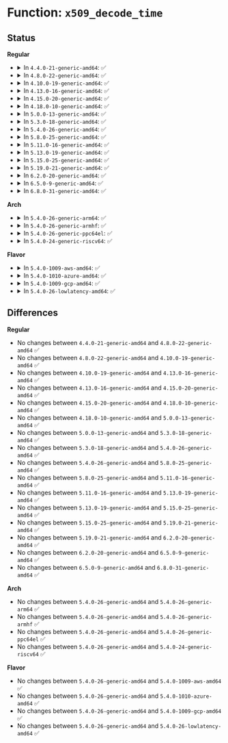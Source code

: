 # Function: <code>x509_decode_time</code>

## Status
<b>Regular</b>
<ul>
<li>
<details>
<summary>In <code>4.4.0-21-generic-amd64</code>: ✅</summary>

```c
int x509_decode_time(time64_t * _t, size_t hdrlen, unsigned char tag, const unsigned char * value, size_t vlen)
```

```json
{
  "name": "x509_decode_time",
  "collision_type": "Unique Global",
  "inline_type": "No",
  "funcs": [
    {
      "addr": 18446744071582698864,
      "name": "x509_decode_time",
      "external": true,
      "loc": "crypto/asymmetric_keys/x509_cert_parser.c:493",
      "file": "crypto/asymmetric_keys/x509_cert_parser.c",
      "inline": "seen, unknown",
      "caller_inline": [],
      "caller_func": [
        "crypto/asymmetric_keys/x509_cert_parser.c:x509_note_not_before",
        "crypto/asymmetric_keys/x509_cert_parser.c:x509_note_not_after",
        "crypto/asymmetric_keys/pkcs7_parser.c:pkcs7_sig_note_authenticated_attr"
      ]
    }
  ],
  "symbols": [
    {
      "addr": 18446744071582698864,
      "name": "x509_decode_time",
      "section": ".text",
      "bind": "STB_GLOBAL",
      "size": 786
    }
  ]
}
```
</details>
</li>
<li>
<details>
<summary>In <code>4.8.0-22-generic-amd64</code>: ✅</summary>

```c
int x509_decode_time(time64_t * _t, size_t hdrlen, unsigned char tag, const unsigned char * value, size_t vlen)
```

```json
{
  "name": "x509_decode_time",
  "collision_type": "Unique Global",
  "inline_type": "No",
  "funcs": [
    {
      "addr": 18446744071582976240,
      "name": "x509_decode_time",
      "external": true,
      "loc": "crypto/asymmetric_keys/x509_cert_parser.c:480",
      "file": "crypto/asymmetric_keys/x509_cert_parser.c",
      "inline": "seen, unknown",
      "caller_inline": [],
      "caller_func": [
        "crypto/asymmetric_keys/x509_cert_parser.c:x509_note_not_after",
        "crypto/asymmetric_keys/x509_cert_parser.c:x509_note_not_before",
        "crypto/asymmetric_keys/pkcs7_parser.c:pkcs7_sig_note_authenticated_attr"
      ]
    }
  ],
  "symbols": [
    {
      "addr": 18446744071582976240,
      "name": "x509_decode_time",
      "section": ".text",
      "bind": "STB_GLOBAL",
      "size": 797
    }
  ]
}
```
</details>
</li>
<li>
<details>
<summary>In <code>4.10.0-19-generic-amd64</code>: ✅</summary>

```c
int x509_decode_time(time64_t * _t, size_t hdrlen, unsigned char tag, const unsigned char * value, size_t vlen)
```

```json
{
  "name": "x509_decode_time",
  "collision_type": "Unique Global",
  "inline_type": "No",
  "funcs": [
    {
      "addr": 18446744071583080816,
      "name": "x509_decode_time",
      "external": true,
      "loc": "crypto/asymmetric_keys/x509_cert_parser.c:479",
      "file": "crypto/asymmetric_keys/x509_cert_parser.c",
      "inline": "seen, unknown",
      "caller_inline": [],
      "caller_func": [
        "crypto/asymmetric_keys/x509_cert_parser.c:x509_note_not_after",
        "crypto/asymmetric_keys/x509_cert_parser.c:x509_note_not_before",
        "crypto/asymmetric_keys/pkcs7_parser.c:pkcs7_sig_note_authenticated_attr"
      ]
    }
  ],
  "symbols": [
    {
      "addr": 18446744071583080816,
      "name": "x509_decode_time",
      "section": ".text",
      "bind": "STB_GLOBAL",
      "size": 797
    }
  ]
}
```
</details>
</li>
<li>
<details>
<summary>In <code>4.13.0-16-generic-amd64</code>: ✅</summary>

```c
int x509_decode_time(time64_t * _t, size_t hdrlen, unsigned char tag, const unsigned char * value, size_t vlen)
```

```json
{
  "name": "x509_decode_time",
  "collision_type": "Unique Global",
  "inline_type": "No",
  "funcs": [
    {
      "addr": 18446744071583136880,
      "name": "x509_decode_time",
      "external": true,
      "loc": "crypto/asymmetric_keys/x509_cert_parser.c:480",
      "file": "crypto/asymmetric_keys/x509_cert_parser.c",
      "inline": "seen, unknown",
      "caller_inline": [],
      "caller_func": [
        "crypto/asymmetric_keys/x509_cert_parser.c:x509_note_not_after",
        "crypto/asymmetric_keys/x509_cert_parser.c:x509_note_not_before",
        "crypto/asymmetric_keys/pkcs7_parser.c:pkcs7_sig_note_authenticated_attr"
      ]
    }
  ],
  "symbols": [
    {
      "addr": 18446744071583136880,
      "name": "x509_decode_time",
      "section": ".text",
      "bind": "STB_GLOBAL",
      "size": 776
    }
  ]
}
```
</details>
</li>
<li>
<details>
<summary>In <code>4.15.0-20-generic-amd64</code>: ✅</summary>

```c
int x509_decode_time(time64_t * _t, size_t hdrlen, unsigned char tag, const unsigned char * value, size_t vlen)
```

```json
{
  "name": "x509_decode_time",
  "collision_type": "Unique Global",
  "inline_type": "No",
  "funcs": [
    {
      "addr": 18446744071583311712,
      "name": "x509_decode_time",
      "external": true,
      "loc": "crypto/asymmetric_keys/x509_cert_parser.c:482",
      "file": "crypto/asymmetric_keys/x509_cert_parser.c",
      "inline": "seen, unknown",
      "caller_inline": [],
      "caller_func": [
        "crypto/asymmetric_keys/x509_cert_parser.c:x509_note_not_after",
        "crypto/asymmetric_keys/x509_cert_parser.c:x509_note_not_before",
        "crypto/asymmetric_keys/pkcs7_parser.c:pkcs7_sig_note_authenticated_attr"
      ]
    }
  ],
  "symbols": [
    {
      "addr": 18446744071583311712,
      "name": "x509_decode_time",
      "section": ".text",
      "bind": "STB_GLOBAL",
      "size": 776
    }
  ]
}
```
</details>
</li>
<li>
<details>
<summary>In <code>4.18.0-10-generic-amd64</code>: ✅</summary>

```c
int x509_decode_time(time64_t * _t, size_t hdrlen, unsigned char tag, const unsigned char * value, size_t vlen)
```

```json
{
  "name": "x509_decode_time",
  "collision_type": "Unique Global",
  "inline_type": "No",
  "funcs": [
    {
      "addr": 18446744071583520304,
      "name": "x509_decode_time",
      "external": true,
      "loc": "crypto/asymmetric_keys/x509_cert_parser.c:491",
      "file": "crypto/asymmetric_keys/x509_cert_parser.c",
      "inline": "seen, unknown",
      "caller_inline": [],
      "caller_func": [
        "crypto/asymmetric_keys/x509_cert_parser.c:x509_note_not_after",
        "crypto/asymmetric_keys/x509_cert_parser.c:x509_note_not_before",
        "crypto/asymmetric_keys/pkcs7_parser.c:pkcs7_sig_note_authenticated_attr"
      ]
    }
  ],
  "symbols": [
    {
      "addr": 18446744071583520304,
      "name": "x509_decode_time",
      "section": ".text",
      "bind": "STB_GLOBAL",
      "size": 809
    }
  ]
}
```
</details>
</li>
<li>
<details>
<summary>In <code>5.0.0-13-generic-amd64</code>: ✅</summary>

```c
int x509_decode_time(time64_t * _t, size_t hdrlen, unsigned char tag, const unsigned char * value, size_t vlen)
```

```json
{
  "name": "x509_decode_time",
  "collision_type": "Unique Global",
  "inline_type": "No",
  "funcs": [
    {
      "addr": 18446744071583643632,
      "name": "x509_decode_time",
      "external": true,
      "loc": "crypto/asymmetric_keys/x509_cert_parser.c:488",
      "file": "crypto/asymmetric_keys/x509_cert_parser.c",
      "inline": "seen, unknown",
      "caller_inline": [],
      "caller_func": [
        "crypto/asymmetric_keys/x509_cert_parser.c:x509_note_not_after",
        "crypto/asymmetric_keys/x509_cert_parser.c:x509_note_not_before",
        "crypto/asymmetric_keys/pkcs7_parser.c:pkcs7_sig_note_authenticated_attr"
      ]
    }
  ],
  "symbols": [
    {
      "addr": 18446744071583643632,
      "name": "x509_decode_time",
      "section": ".text",
      "bind": "STB_GLOBAL",
      "size": 809
    }
  ]
}
```
</details>
</li>
<li>
<details>
<summary>In <code>5.3.0-18-generic-amd64</code>: ✅</summary>

```c
int x509_decode_time(time64_t * _t, size_t hdrlen, unsigned char tag, const unsigned char * value, size_t vlen)
```

```json
{
  "name": "x509_decode_time",
  "collision_type": "Unique Global",
  "inline_type": "No",
  "funcs": [
    {
      "addr": 18446744071583830160,
      "name": "x509_decode_time",
      "external": true,
      "loc": "crypto/asymmetric_keys/x509_cert_parser.c:533",
      "file": "crypto/asymmetric_keys/x509_cert_parser.c",
      "inline": "seen, unknown",
      "caller_inline": [],
      "caller_func": [
        "crypto/asymmetric_keys/x509_cert_parser.c:x509_note_not_after",
        "crypto/asymmetric_keys/x509_cert_parser.c:x509_note_not_before",
        "crypto/asymmetric_keys/pkcs7_parser.c:pkcs7_sig_note_authenticated_attr"
      ]
    }
  ],
  "symbols": [
    {
      "addr": 18446744071583830160,
      "name": "x509_decode_time",
      "section": ".text",
      "bind": "STB_GLOBAL",
      "size": 824
    }
  ]
}
```
</details>
</li>
<li>
<details>
<summary>In <code>5.4.0-26-generic-amd64</code>: ✅</summary>

```c
int x509_decode_time(time64_t * _t, size_t hdrlen, unsigned char tag, const unsigned char * value, size_t vlen)
```

```json
{
  "name": "x509_decode_time",
  "collision_type": "Unique Global",
  "inline_type": "No",
  "funcs": [
    {
      "addr": 18446744071583932096,
      "name": "x509_decode_time",
      "external": true,
      "loc": "crypto/asymmetric_keys/x509_cert_parser.c:533",
      "file": "crypto/asymmetric_keys/x509_cert_parser.c",
      "inline": "seen, unknown",
      "caller_inline": [],
      "caller_func": [
        "crypto/asymmetric_keys/x509_cert_parser.c:x509_note_not_after",
        "crypto/asymmetric_keys/x509_cert_parser.c:x509_note_not_before",
        "crypto/asymmetric_keys/pkcs7_parser.c:pkcs7_sig_note_authenticated_attr"
      ]
    }
  ],
  "symbols": [
    {
      "addr": 18446744071583932096,
      "name": "x509_decode_time",
      "section": ".text",
      "bind": "STB_GLOBAL",
      "size": 824
    }
  ]
}
```
</details>
</li>
<li>
<details>
<summary>In <code>5.8.0-25-generic-amd64</code>: ✅</summary>

```c
int x509_decode_time(time64_t * _t, size_t hdrlen, unsigned char tag, const unsigned char * value, size_t vlen)
```

```json
{
  "name": "x509_decode_time",
  "collision_type": "Unique Global",
  "inline_type": "No",
  "funcs": [
    {
      "addr": 18446744071584323472,
      "name": "x509_decode_time",
      "external": true,
      "loc": "crypto/asymmetric_keys/x509_cert_parser.c:533",
      "file": "crypto/asymmetric_keys/x509_cert_parser.c",
      "inline": "seen, unknown",
      "caller_inline": [],
      "caller_func": [
        "crypto/asymmetric_keys/x509_cert_parser.c:x509_note_not_after",
        "crypto/asymmetric_keys/x509_cert_parser.c:x509_note_not_before",
        "crypto/asymmetric_keys/pkcs7_parser.c:pkcs7_sig_note_authenticated_attr"
      ]
    }
  ],
  "symbols": [
    {
      "addr": 18446744071584323472,
      "name": "x509_decode_time",
      "section": ".text",
      "bind": "STB_GLOBAL",
      "size": 825
    }
  ]
}
```
</details>
</li>
<li>
<details>
<summary>In <code>5.11.0-16-generic-amd64</code>: ✅</summary>

```c
int x509_decode_time(time64_t * _t, size_t hdrlen, unsigned char tag, const unsigned char * value, size_t vlen)
```

```json
{
  "name": "x509_decode_time",
  "collision_type": "Unique Global",
  "inline_type": "No",
  "funcs": [
    {
      "addr": 18446744071584441728,
      "name": "x509_decode_time",
      "external": true,
      "loc": "crypto/asymmetric_keys/x509_cert_parser.c:550",
      "file": "crypto/asymmetric_keys/x509_cert_parser.c",
      "inline": "seen, unknown",
      "caller_inline": [],
      "caller_func": [
        "crypto/asymmetric_keys/x509_cert_parser.c:x509_note_not_after",
        "crypto/asymmetric_keys/x509_cert_parser.c:x509_note_not_before",
        "crypto/asymmetric_keys/pkcs7_parser.c:pkcs7_sig_note_authenticated_attr"
      ]
    }
  ],
  "symbols": [
    {
      "addr": 18446744071584441728,
      "name": "x509_decode_time",
      "section": ".text",
      "bind": "STB_GLOBAL",
      "size": 825
    }
  ]
}
```
</details>
</li>
<li>
<details>
<summary>In <code>5.13.0-19-generic-amd64</code>: ✅</summary>

```c
int x509_decode_time(time64_t * _t, size_t hdrlen, unsigned char tag, const unsigned char * value, size_t vlen)
```

```json
{
  "name": "x509_decode_time",
  "collision_type": "Unique Global",
  "inline_type": "No",
  "funcs": [
    {
      "addr": 18446744071584476416,
      "name": "x509_decode_time",
      "external": true,
      "loc": "crypto/asymmetric_keys/x509_cert_parser.c:595",
      "file": "crypto/asymmetric_keys/x509_cert_parser.c",
      "inline": "seen, unknown",
      "caller_inline": [],
      "caller_func": [
        "crypto/asymmetric_keys/x509_cert_parser.c:x509_note_not_after",
        "crypto/asymmetric_keys/x509_cert_parser.c:x509_note_not_before",
        "crypto/asymmetric_keys/pkcs7_parser.c:pkcs7_sig_note_authenticated_attr"
      ]
    }
  ],
  "symbols": [
    {
      "addr": 18446744071584476416,
      "name": "x509_decode_time",
      "section": ".text",
      "bind": "STB_GLOBAL",
      "size": 820
    }
  ]
}
```
</details>
</li>
<li>
<details>
<summary>In <code>5.15.0-25-generic-amd64</code>: ✅</summary>

```c
int x509_decode_time(time64_t * _t, size_t hdrlen, unsigned char tag, const unsigned char * value, size_t vlen)
```

```json
{
  "name": "x509_decode_time",
  "collision_type": "Unique Global",
  "inline_type": "No",
  "funcs": [
    {
      "addr": 18446744071584874592,
      "name": "x509_decode_time",
      "external": true,
      "loc": "crypto/asymmetric_keys/x509_cert_parser.c:595",
      "file": "crypto/asymmetric_keys/x509_cert_parser.c",
      "inline": "seen, unknown",
      "caller_inline": [],
      "caller_func": [
        "crypto/asymmetric_keys/x509_cert_parser.c:x509_note_not_after",
        "crypto/asymmetric_keys/x509_cert_parser.c:x509_note_not_before",
        "crypto/asymmetric_keys/pkcs7_parser.c:pkcs7_sig_note_authenticated_attr"
      ]
    }
  ],
  "symbols": [
    {
      "addr": 18446744071584874592,
      "name": "x509_decode_time",
      "section": ".text",
      "bind": "STB_GLOBAL",
      "size": 880
    }
  ]
}
```
</details>
</li>
<li>
<details>
<summary>In <code>5.19.0-21-generic-amd64</code>: ✅</summary>

```c
int x509_decode_time(time64_t * _t, size_t hdrlen, unsigned char tag, const unsigned char * value, size_t vlen)
```

```json
{
  "name": "x509_decode_time",
  "collision_type": "Unique Global",
  "inline_type": "No",
  "funcs": [
    {
      "addr": 18446744071585571472,
      "name": "x509_decode_time",
      "external": true,
      "loc": "crypto/asymmetric_keys/x509_cert_parser.c:607",
      "file": "crypto/asymmetric_keys/x509_cert_parser.c",
      "inline": "seen, unknown",
      "caller_inline": [],
      "caller_func": [
        "crypto/asymmetric_keys/x509_cert_parser.c:x509_note_not_after",
        "crypto/asymmetric_keys/x509_cert_parser.c:x509_note_not_before",
        "crypto/asymmetric_keys/pkcs7_parser.c:pkcs7_sig_note_authenticated_attr"
      ]
    }
  ],
  "symbols": [
    {
      "addr": 18446744071585571472,
      "name": "x509_decode_time",
      "section": ".text",
      "bind": "STB_GLOBAL",
      "size": 869
    }
  ]
}
```
</details>
</li>
<li>
<details>
<summary>In <code>6.2.0-20-generic-amd64</code>: ✅</summary>

```c
int x509_decode_time(time64_t * _t, size_t hdrlen, unsigned char tag, const unsigned char * value, size_t vlen)
```

```json
{
  "name": "x509_decode_time",
  "collision_type": "Unique Global",
  "inline_type": "No",
  "funcs": [
    {
      "addr": 18446744071586335952,
      "name": "x509_decode_time",
      "external": true,
      "loc": "crypto/asymmetric_keys/x509_cert_parser.c:610",
      "file": "crypto/asymmetric_keys/x509_cert_parser.c",
      "inline": "seen, unknown",
      "caller_inline": [],
      "caller_func": [
        "crypto/asymmetric_keys/x509_cert_parser.c:x509_note_not_after",
        "crypto/asymmetric_keys/x509_cert_parser.c:x509_note_not_before",
        "crypto/asymmetric_keys/pkcs7_parser.c:pkcs7_sig_note_authenticated_attr"
      ]
    }
  ],
  "symbols": [
    {
      "addr": 18446744071586335952,
      "name": "x509_decode_time",
      "section": ".text",
      "bind": "STB_GLOBAL",
      "size": 869
    }
  ]
}
```
</details>
</li>
<li>
<details>
<summary>In <code>6.5.0-9-generic-amd64</code>: ✅</summary>

```c
int x509_decode_time(time64_t * _t, size_t hdrlen, unsigned char tag, const unsigned char * value, size_t vlen)
```

```json
{
  "name": "x509_decode_time",
  "collision_type": "Unique Global",
  "inline_type": "No",
  "funcs": [
    {
      "addr": 18446744071586582400,
      "name": "x509_decode_time",
      "external": true,
      "loc": "crypto/asymmetric_keys/x509_cert_parser.c:660",
      "file": "crypto/asymmetric_keys/x509_cert_parser.c",
      "inline": "seen, unknown",
      "caller_inline": [],
      "caller_func": [
        "crypto/asymmetric_keys/x509_cert_parser.c:x509_note_not_after",
        "crypto/asymmetric_keys/x509_cert_parser.c:x509_note_not_before",
        "crypto/asymmetric_keys/pkcs7_parser.c:pkcs7_sig_note_authenticated_attr"
      ]
    }
  ],
  "symbols": [
    {
      "addr": 18446744071586582400,
      "name": "x509_decode_time",
      "section": ".text",
      "bind": "STB_GLOBAL",
      "size": 869
    }
  ]
}
```
</details>
</li>
<li>
<details>
<summary>In <code>6.8.0-31-generic-amd64</code>: ✅</summary>

```c
int x509_decode_time(time64_t * _t, size_t hdrlen, unsigned char tag, const unsigned char * value, size_t vlen)
```

```json
{
  "name": "x509_decode_time",
  "collision_type": "Unique Global",
  "inline_type": "No",
  "funcs": [
    {
      "addr": 18446744071586851040,
      "name": "x509_decode_time",
      "external": true,
      "loc": "crypto/asymmetric_keys/x509_cert_parser.c:670",
      "file": "crypto/asymmetric_keys/x509_cert_parser.c",
      "inline": "seen, unknown",
      "caller_inline": [],
      "caller_func": [
        "crypto/asymmetric_keys/x509_cert_parser.c:x509_note_not_after",
        "crypto/asymmetric_keys/x509_cert_parser.c:x509_note_not_before",
        "crypto/asymmetric_keys/pkcs7_parser.c:pkcs7_sig_note_authenticated_attr"
      ]
    }
  ],
  "symbols": [
    {
      "addr": 18446744071586851040,
      "name": "x509_decode_time",
      "section": ".text",
      "bind": "STB_GLOBAL",
      "size": 869
    }
  ]
}
```
</details>
</li>
</ul>
<b>Arch</b>
<ul>
<li>
<details>
<summary>In <code>5.4.0-26-generic-arm64</code>: ✅</summary>

```c
int x509_decode_time(time64_t * _t, size_t hdrlen, unsigned char tag, const unsigned char * value, size_t vlen)
```

```json
{
  "name": "x509_decode_time",
  "collision_type": "Unique Global",
  "inline_type": "No",
  "funcs": [
    {
      "addr": 18446603336495751112,
      "name": "x509_decode_time",
      "external": true,
      "loc": "crypto/asymmetric_keys/x509_cert_parser.c:533",
      "file": "crypto/asymmetric_keys/x509_cert_parser.c",
      "inline": "seen, unknown",
      "caller_inline": [],
      "caller_func": [
        "crypto/asymmetric_keys/x509_cert_parser.c:x509_note_not_after",
        "crypto/asymmetric_keys/x509_cert_parser.c:x509_note_not_before",
        "crypto/asymmetric_keys/pkcs7_parser.c:pkcs7_sig_note_authenticated_attr"
      ]
    }
  ],
  "symbols": [
    {
      "addr": 18446603336495751112,
      "name": "x509_decode_time",
      "section": ".text",
      "bind": "STB_GLOBAL",
      "size": 788
    }
  ]
}
```
</details>
</li>
<li>
<details>
<summary>In <code>5.4.0-26-generic-armhf</code>: ✅</summary>

```c
int x509_decode_time(time64_t * _t, size_t hdrlen, unsigned char tag, const unsigned char * value, size_t vlen)
```

```json
{
  "name": "x509_decode_time",
  "collision_type": "Unique Global",
  "inline_type": "No",
  "funcs": [
    {
      "addr": 3229103996,
      "name": "x509_decode_time",
      "external": true,
      "loc": "crypto/asymmetric_keys/x509_cert_parser.c:533",
      "file": "crypto/asymmetric_keys/x509_cert_parser.c",
      "inline": "seen, unknown",
      "caller_inline": [],
      "caller_func": [
        "crypto/asymmetric_keys/x509_cert_parser.c:x509_note_not_after",
        "crypto/asymmetric_keys/x509_cert_parser.c:x509_note_not_before",
        "crypto/asymmetric_keys/pkcs7_parser.c:pkcs7_sig_note_authenticated_attr"
      ]
    }
  ],
  "symbols": [
    {
      "addr": 3229103996,
      "name": "x509_decode_time",
      "section": ".text",
      "bind": "STB_GLOBAL",
      "size": 884
    }
  ]
}
```
</details>
</li>
<li>
<details>
<summary>In <code>5.4.0-26-generic-ppc64el</code>: ✅</summary>

```c
int x509_decode_time(time64_t * _t, size_t hdrlen, unsigned char tag, const unsigned char * value, size_t vlen)
```

```json
{
  "name": "x509_decode_time",
  "collision_type": "Unique Global",
  "inline_type": "No",
  "funcs": [
    {
      "addr": 13835058055289915696,
      "name": "x509_decode_time",
      "external": true,
      "loc": "crypto/asymmetric_keys/x509_cert_parser.c:533",
      "file": "crypto/asymmetric_keys/x509_cert_parser.c",
      "inline": "seen, unknown",
      "caller_inline": [],
      "caller_func": [
        "crypto/asymmetric_keys/x509_cert_parser.c:x509_note_not_after",
        "crypto/asymmetric_keys/x509_cert_parser.c:x509_note_not_before",
        "crypto/asymmetric_keys/pkcs7_parser.c:pkcs7_sig_note_authenticated_attr"
      ]
    }
  ],
  "symbols": [
    {
      "addr": 13835058055289915696,
      "name": "x509_decode_time",
      "section": ".text",
      "bind": "STB_GLOBAL",
      "size": 1032
    }
  ]
}
```
</details>
</li>
<li>
<details>
<summary>In <code>5.4.0-24-generic-riscv64</code>: ✅</summary>

```c
int x509_decode_time(time64_t * _t, size_t hdrlen, unsigned char tag, const unsigned char * value, size_t vlen)
```

```json
{
  "name": "x509_decode_time",
  "collision_type": "Unique Global",
  "inline_type": "No",
  "funcs": [
    {
      "addr": 18446743936274899266,
      "name": "x509_decode_time",
      "external": true,
      "loc": "crypto/asymmetric_keys/x509_cert_parser.c:533",
      "file": "crypto/asymmetric_keys/x509_cert_parser.c",
      "inline": "seen, unknown",
      "caller_inline": [],
      "caller_func": [
        "crypto/asymmetric_keys/x509_cert_parser.c:x509_note_not_after",
        "crypto/asymmetric_keys/x509_cert_parser.c:x509_note_not_before",
        "crypto/asymmetric_keys/pkcs7_parser.c:pkcs7_sig_note_authenticated_attr"
      ]
    }
  ],
  "symbols": [
    {
      "addr": 18446743936274899266,
      "name": "x509_decode_time",
      "section": ".text",
      "bind": "STB_GLOBAL",
      "size": 708
    }
  ]
}
```
</details>
</li>
</ul>
<b>Flavor</b>
<ul>
<li>
<details>
<summary>In <code>5.4.0-1009-aws-amd64</code>: ✅</summary>

```c
int x509_decode_time(time64_t * _t, size_t hdrlen, unsigned char tag, const unsigned char * value, size_t vlen)
```

```json
{
  "name": "x509_decode_time",
  "collision_type": "Unique Global",
  "inline_type": "No",
  "funcs": [
    {
      "addr": 18446744071583900832,
      "name": "x509_decode_time",
      "external": true,
      "loc": "crypto/asymmetric_keys/x509_cert_parser.c:533",
      "file": "crypto/asymmetric_keys/x509_cert_parser.c",
      "inline": "seen, unknown",
      "caller_inline": [],
      "caller_func": [
        "crypto/asymmetric_keys/x509_cert_parser.c:x509_note_not_after",
        "crypto/asymmetric_keys/x509_cert_parser.c:x509_note_not_before",
        "crypto/asymmetric_keys/pkcs7_parser.c:pkcs7_sig_note_authenticated_attr"
      ]
    }
  ],
  "symbols": [
    {
      "addr": 18446744071583900832,
      "name": "x509_decode_time",
      "section": ".text",
      "bind": "STB_GLOBAL",
      "size": 824
    }
  ]
}
```
</details>
</li>
<li>
<details>
<summary>In <code>5.4.0-1010-azure-amd64</code>: ✅</summary>

```c
int x509_decode_time(time64_t * _t, size_t hdrlen, unsigned char tag, const unsigned char * value, size_t vlen)
```

```json
{
  "name": "x509_decode_time",
  "collision_type": "Unique Global",
  "inline_type": "No",
  "funcs": [
    {
      "addr": 18446744071583837888,
      "name": "x509_decode_time",
      "external": true,
      "loc": "crypto/asymmetric_keys/x509_cert_parser.c:533",
      "file": "crypto/asymmetric_keys/x509_cert_parser.c",
      "inline": "seen, unknown",
      "caller_inline": [],
      "caller_func": [
        "crypto/asymmetric_keys/x509_cert_parser.c:x509_note_not_after",
        "crypto/asymmetric_keys/x509_cert_parser.c:x509_note_not_before",
        "crypto/asymmetric_keys/pkcs7_parser.c:pkcs7_sig_note_authenticated_attr"
      ]
    }
  ],
  "symbols": [
    {
      "addr": 18446744071583837888,
      "name": "x509_decode_time",
      "section": ".text",
      "bind": "STB_GLOBAL",
      "size": 824
    }
  ]
}
```
</details>
</li>
<li>
<details>
<summary>In <code>5.4.0-1009-gcp-amd64</code>: ✅</summary>

```c
int x509_decode_time(time64_t * _t, size_t hdrlen, unsigned char tag, const unsigned char * value, size_t vlen)
```

```json
{
  "name": "x509_decode_time",
  "collision_type": "Unique Global",
  "inline_type": "No",
  "funcs": [
    {
      "addr": 18446744071583884592,
      "name": "x509_decode_time",
      "external": true,
      "loc": "crypto/asymmetric_keys/x509_cert_parser.c:533",
      "file": "crypto/asymmetric_keys/x509_cert_parser.c",
      "inline": "seen, unknown",
      "caller_inline": [],
      "caller_func": [
        "crypto/asymmetric_keys/x509_cert_parser.c:x509_note_not_after",
        "crypto/asymmetric_keys/x509_cert_parser.c:x509_note_not_before",
        "crypto/asymmetric_keys/pkcs7_parser.c:pkcs7_sig_note_authenticated_attr"
      ]
    }
  ],
  "symbols": [
    {
      "addr": 18446744071583884592,
      "name": "x509_decode_time",
      "section": ".text",
      "bind": "STB_GLOBAL",
      "size": 824
    }
  ]
}
```
</details>
</li>
<li>
<details>
<summary>In <code>5.4.0-26-lowlatency-amd64</code>: ✅</summary>

```c
int x509_decode_time(time64_t * _t, size_t hdrlen, unsigned char tag, const unsigned char * value, size_t vlen)
```

```json
{
  "name": "x509_decode_time",
  "collision_type": "Unique Global",
  "inline_type": "No",
  "funcs": [
    {
      "addr": 18446744071583985664,
      "name": "x509_decode_time",
      "external": true,
      "loc": "crypto/asymmetric_keys/x509_cert_parser.c:533",
      "file": "crypto/asymmetric_keys/x509_cert_parser.c",
      "inline": "seen, unknown",
      "caller_inline": [],
      "caller_func": [
        "crypto/asymmetric_keys/x509_cert_parser.c:x509_note_not_after",
        "crypto/asymmetric_keys/x509_cert_parser.c:x509_note_not_before",
        "crypto/asymmetric_keys/pkcs7_parser.c:pkcs7_sig_note_authenticated_attr"
      ]
    }
  ],
  "symbols": [
    {
      "addr": 18446744071583985664,
      "name": "x509_decode_time",
      "section": ".text",
      "bind": "STB_GLOBAL",
      "size": 824
    }
  ]
}
```
</details>
</li>
</ul>

## Differences
<b>Regular</b>
<ul>
<li>
No changes between <code>4.4.0-21-generic-amd64</code> and <code>4.8.0-22-generic-amd64</code> ✅
</li>
<li>
No changes between <code>4.8.0-22-generic-amd64</code> and <code>4.10.0-19-generic-amd64</code> ✅
</li>
<li>
No changes between <code>4.10.0-19-generic-amd64</code> and <code>4.13.0-16-generic-amd64</code> ✅
</li>
<li>
No changes between <code>4.13.0-16-generic-amd64</code> and <code>4.15.0-20-generic-amd64</code> ✅
</li>
<li>
No changes between <code>4.15.0-20-generic-amd64</code> and <code>4.18.0-10-generic-amd64</code> ✅
</li>
<li>
No changes between <code>4.18.0-10-generic-amd64</code> and <code>5.0.0-13-generic-amd64</code> ✅
</li>
<li>
No changes between <code>5.0.0-13-generic-amd64</code> and <code>5.3.0-18-generic-amd64</code> ✅
</li>
<li>
No changes between <code>5.3.0-18-generic-amd64</code> and <code>5.4.0-26-generic-amd64</code> ✅
</li>
<li>
No changes between <code>5.4.0-26-generic-amd64</code> and <code>5.8.0-25-generic-amd64</code> ✅
</li>
<li>
No changes between <code>5.8.0-25-generic-amd64</code> and <code>5.11.0-16-generic-amd64</code> ✅
</li>
<li>
No changes between <code>5.11.0-16-generic-amd64</code> and <code>5.13.0-19-generic-amd64</code> ✅
</li>
<li>
No changes between <code>5.13.0-19-generic-amd64</code> and <code>5.15.0-25-generic-amd64</code> ✅
</li>
<li>
No changes between <code>5.15.0-25-generic-amd64</code> and <code>5.19.0-21-generic-amd64</code> ✅
</li>
<li>
No changes between <code>5.19.0-21-generic-amd64</code> and <code>6.2.0-20-generic-amd64</code> ✅
</li>
<li>
No changes between <code>6.2.0-20-generic-amd64</code> and <code>6.5.0-9-generic-amd64</code> ✅
</li>
<li>
No changes between <code>6.5.0-9-generic-amd64</code> and <code>6.8.0-31-generic-amd64</code> ✅
</li>
</ul>
<b>Arch</b>
<ul>
<li>
No changes between <code>5.4.0-26-generic-amd64</code> and <code>5.4.0-26-generic-arm64</code> ✅
</li>
<li>
No changes between <code>5.4.0-26-generic-amd64</code> and <code>5.4.0-26-generic-armhf</code> ✅
</li>
<li>
No changes between <code>5.4.0-26-generic-amd64</code> and <code>5.4.0-26-generic-ppc64el</code> ✅
</li>
<li>
No changes between <code>5.4.0-26-generic-amd64</code> and <code>5.4.0-24-generic-riscv64</code> ✅
</li>
</ul>
<b>Flavor</b>
<ul>
<li>
No changes between <code>5.4.0-26-generic-amd64</code> and <code>5.4.0-1009-aws-amd64</code> ✅
</li>
<li>
No changes between <code>5.4.0-26-generic-amd64</code> and <code>5.4.0-1010-azure-amd64</code> ✅
</li>
<li>
No changes between <code>5.4.0-26-generic-amd64</code> and <code>5.4.0-1009-gcp-amd64</code> ✅
</li>
<li>
No changes between <code>5.4.0-26-generic-amd64</code> and <code>5.4.0-26-lowlatency-amd64</code> ✅
</li>
</ul>
